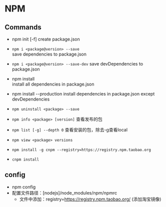 # NPM

## Commands

+ npm init [-f]
  create package.json
 
+ `npm i <package@version> --save`  
  save dependencies to package.json
  
+ `npm i <package@version> --save-dev` 
  save devDependencies to package.json

+ npm install  
  install all dependencies in package.json
  
+ npm install --production
  install dependencies in package.json except devDependencies

+ `npm uninstall <package> --save`
+ `npm info <package> [version]` 查看发布的包
+ `npm list [-g] --depth 0`  查看安装的包，除去-g查看local
+ `npm view <package> versions`
+ `npm install -g cnpm --registry=https://registry.npm.taobao.org`
+ `cnpm install`

## config

+ npm config 
+ 配置文件路径：[nodejs]/node_modules/npm/npmrc
  - 文件中添加：registry=https://registry.npm.taobao.org/ (添加淘宝镜像)
